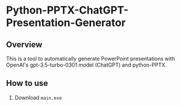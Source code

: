 # Python-PPTX-ChatGPT-Presentation-Generator

## Overview

This is a tool to automatically generate PowerPoint presentations with OpenAI's gpt-3.5-turbo-0301 model (ChatGPT) and python-PPTX.

## How to use

1. Download `main.exe`
